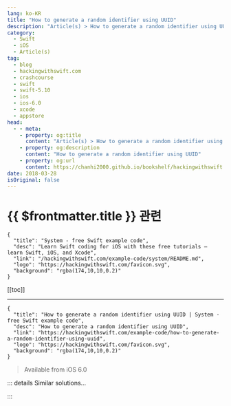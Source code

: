 ```yaml
---
lang: ko-KR
title: "How to generate a random identifier using UUID"
description: "Article(s) > How to generate a random identifier using UUID"
category:
  - Swift
  - iOS
  - Article(s)
tag: 
  - blog
  - hackingwithswift.com
  - crashcourse
  - swift
  - swift-5.10
  - ios
  - ios-6.0
  - xcode
  - appstore
head:
  - - meta:
    - property: og:title
      content: "Article(s) > How to generate a random identifier using UUID"
    - property: og:description
      content: "How to generate a random identifier using UUID"
    - property: og:url
      content: https://chanhi2000.github.io/bookshelf/hackingwithswift.com/example-code/how-to-generate-a-random-identifier-using-uuid.html
date: 2018-03-28
isOriginal: false
---
```


# {{ $frontmatter.title }} 관련

```component VPCard
{
  "title": "System - free Swift example code",
  "desc": "Learn Swift coding for iOS with these free tutorials – learn Swift, iOS, and Xcode",
  "link": "/hackingwithswift.com/example-code/system/README.md",
  "logo": "https://hackingwithswift.com/favicon.svg",
  "background": "rgba(174,10,10,0.2)"
}
```

[[toc]]

---

```component VPCard
{
  "title": "How to generate a random identifier using UUID | System - free Swift example code",
  "desc": "How to generate a random identifier using UUID",
  "link": "https://hackingwithswift.com/example-code/how-to-generate-a-random-identifier-using-uuid",
  "logo": "https://hackingwithswift.com/favicon.svg",
  "background": "rgba(174,10,10,0.2)"
}
```

> Available from iOS 6.0

<!-- TODO: 작성 -->

<!-- 
A UUID is a *universally unique identifier*, which means if you generate a UUID right now using `UUID` it's guaranteed to be unique across all devices in the world. This means it's a great way to generate a unique identifier for users, for files, or anything else you need to reference individually – guaranteed.

Here's how to create a UUID as a string:

```swift
let uuid = UUID().uuidString
```

-->

::: details Similar solutions…

<!--
/example-code/uikit/fixing-unable-to-dequeue-a-cell-with-identifier">Fixing "Unable to dequeue a cell with identifier" 
/example-code/games/how-to-generate-shaped-random-numbers-using-gkgaussiandistribution">How to generate shaped random numbers using GKGaussianDistribution 
/example-code/games/how-to-generate-fair-random-numbers-using-gkshuffleddistribution">How to generate fair random numbers using GKShuffledDistribution 
/example-code/language/how-to-generate-a-random-number">How to generate a random number 
/example-code/games/how-to-generate-a-random-number-with-gkrandomsource">How to generate a random number with GKRandomSource</a>
-->

:::

